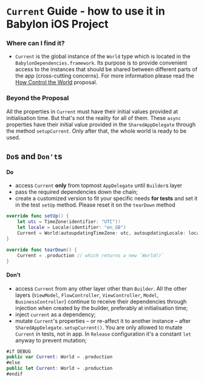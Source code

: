 # `Current` Guide - how to use it in Babylon iOS Project

### Where can I find it?
- `Current` is the global instance of the `World` type which is located in the `BabylonDependencies.framework`.
Its purpose is to provide convenient access to the instances that should be shared between different parts of the app (cross-cutting concerns). 
For more information please read the [How Control the World](/Cookbook/Proposals/ControlTheWorld.md) proposal.

### Beyond the Proposal
All the properties in `Current` must have their initial values provided at initialisation time. 
But that's not the reality for all of them. These `async` properties have their initial value provided in the `SharedAppDelegate` through the method `setupCurrent`. Only after that, the whole world is ready to be used.

## `Do`s and `Don't`s

#### Do
- access `Current` **only** from topmost `AppDelegate` until `Builder`s layer
- pass the required dependencies down the chain;
- create a customized version to fit your specific needs **for tests** and set it in the test `setUp` method. Please reset it on the `tearDown` method 
```swift
override func setUp() {
    let utc = TimeZone(identifier: "UTC")!
    let locale = Locale(identifier: "en_GB")
    Current = World(autoupdatingTimeZone: utc, autoupdatingLocale: locale)
}

override func tearDown() {
    Current = .production // which returns a new `World()`
}
```
#### Don't
- access `Current` from any other layer other than `Builder`. All the other layers (`ViewModel`, `FlowController`, `ViewController`, `Model`, `BusinessController`) continue to receive their dependencies through injection when created by the builder, preferably at initialisation time;
- inject `current` as a dependency;
- mutate `Current`'s properties – or re-affect it to another instance – after `SharedAppDelegate.setupCurrent()`. You are only allowed to mutate `Current` in tests, not in app. In `Release` configuration it's a constant `let` anyway to prevent mutation;
```swift
#if DEBUG
public var Current: World = .production
#else
public let Current: World = .production
#endif
```

